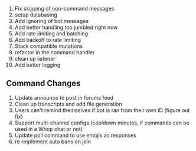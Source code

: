 1. Fix skipping of non-command messages
2. setup databasing
3. Add ignoring of bot messages
4. Add better handling too jumbled right now
5. Add rate limiting and batching
6. Add backoff to rate limiting
7. Stack compatible mutations
8. refactor in the command handler
9. clean up listener
10. Add better logging

## Command Changes

1. Update announce to post in forums feed
2. Clean up transcripts and add file generation
3. Users can't remind themselves if bot is ran from their own ID (figure out fix)
4. Support multi-channel configs (cooldown minutes, if commands can be used in a Whop chat or not)
5. Update poll command to use emojis as responses
6. re-implement auto bans on join

